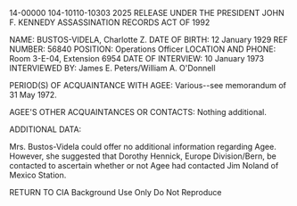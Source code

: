 14-00000
104-10110-10303 2025 RELEASE UNDER THE PRESIDENT JOHN F. KENNEDY ASSASSINATION RECORDS ACT OF 1992

NAME: BUSTOS-VIDELA, Charlotte Z.
DATE OF BIRTH: 12 January 1929
REF NUMBER: 56840
POSITION: Operations Officer
LOCATION AND PHONE: Room 3-E-04, Extension 6954
DATE OF INTERVIEW: 10 January 1973
INTERVIEWED BY: James E. Peters/William A. O'Donnell

PERIOD(S) OF ACQUAINTANCE WITH AGEE:
Various--see memorandum of 31 May 1972.

AGEE'S OTHER ACQUAINTANCES OR CONTACTS:
Nothing additional.

ADDITIONAL DATA:

Mrs. Bustos-Videla could offer no additional information regarding Agee. However, she suggested that Dorothy Hennick, Europe Division/Bern, be contacted to ascertain whether or not Agee had contacted Jim Noland of Mexico Station.

RETURN TO CIA
Background Use Only
Do Not Reproduce
